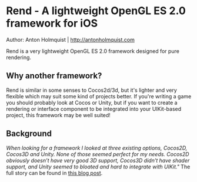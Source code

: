 Rend - A lightweight OpenGL ES 2.0 framework for iOS
====================
Author: Anton Holmquist | http://antonholmquist.com

Rend is a very lightweight OpenGL ES 2.0 framework designed for pure rendering. 

Why another framework?
--------------------
Rend is similar in some senses to Cocos2d/3d, but it's lighter and very flexible which may suit some kind of projects better. If you're writing a game you should probably look at Cocos or Unity, but if you want to create a rendering or interface component to be integrated into your UIKit-based project, this framework may be well suited!

Background
--------------------
*When looking for a framework I looked at three existing options, Cocos2D, Cocos3D and Unity. None of those seemed perfect for my needs. Cocos2D obviously doesn’t have very good 3D support, Cocos3D didn’t have shader support, and Unity seemed to bloated and hard to integrate with UIKit."* The full story can be found in [this blog post](http://antonholmquist.com/blog/introducing-rend-a-lightweight-objective-c-opengl-es-2-0-framework-ios/). 


